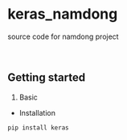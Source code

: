 # keras_namdong
source code for namdong project

<br/>

## Getting started
1. Basic
* Installation
```bash
pip install keras
```
